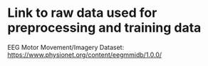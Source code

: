 # Link to raw data used for preprocessing and training data
EEG Motor Movement/Imagery Dataset: https://www.physionet.org/content/eegmmidb/1.0.0/
